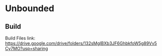 # Unbounded

## Build
Build Files link: https://drive.google.com/drive/folders/132sMgIBXb3JF6GhbkfoW5g89Vv5Cy7MO?usp=sharing
